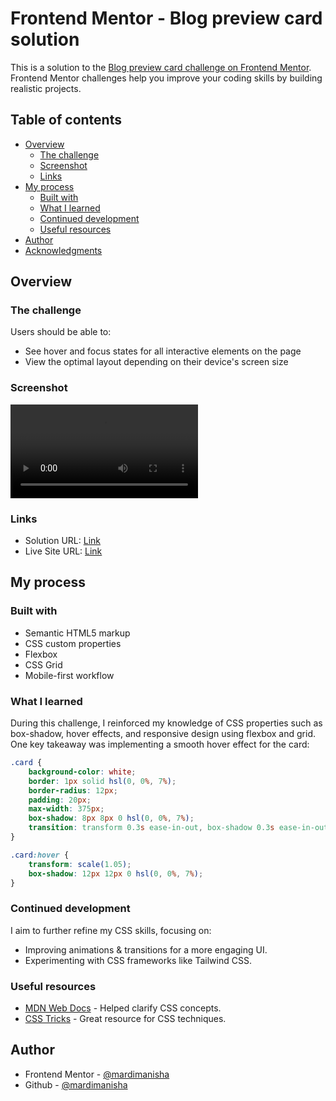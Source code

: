 # Frontend Mentor - Blog preview card solution

This is a solution to the [Blog preview card challenge on Frontend Mentor](https://www.frontendmentor.io/challenges/blog-preview-card-ckPaj01IcS). Frontend Mentor challenges help you improve your coding skills by building realistic projects. 

## Table of contents

- [Overview](#overview)
  - [The challenge](#the-challenge)
  - [Screenshot](#screenshot)
  - [Links](#links)
- [My process](#my-process)
  - [Built with](#built-with)
  - [What I learned](#what-i-learned)
  - [Continued development](#continued-development)
  - [Useful resources](#useful-resources)
- [Author](#author)
- [Acknowledgments](#acknowledgments)


## Overview

### The challenge

Users should be able to:

- See hover and focus states for all interactive elements on the page
- View the optimal layout depending on their device's screen size

### Screenshot

![Video](/assets/videos/Blog-Preview-Card.mp4)

### Links

- Solution URL: [Link](https://github.com/mardimanisha/Blog-preview-card)
- Live Site URL: [Link](https://blog-preview-card-two-phi.vercel.app/)

## My process

### Built with

- Semantic HTML5 markup
- CSS custom properties
- Flexbox
- CSS Grid
- Mobile-first workflow


### What I learned

During this challenge, I reinforced my knowledge of CSS properties such as box-shadow, hover effects, and responsive design using flexbox and grid. One key takeaway was implementing a smooth hover effect for the card:

```css
.card {
    background-color: white;
    border: 1px solid hsl(0, 0%, 7%);
    border-radius: 12px;
    padding: 20px;
    max-width: 375px;
    box-shadow: 8px 8px 0 hsl(0, 0%, 7%);
    transition: transform 0.3s ease-in-out, box-shadow 0.3s ease-in-out;
}

.card:hover {
    transform: scale(1.05);
    box-shadow: 12px 12px 0 hsl(0, 0%, 7%);
}
```

### Continued development

I aim to further refine my CSS skills, focusing on:

- Improving animations & transitions for a more engaging UI.
- Experimenting with CSS frameworks like Tailwind CSS.

### Useful resources

- [MDN Web Docs](https://developer.mozilla.org/en-US/docs/Web/CSS) - Helped clarify CSS concepts.
- [CSS Tricks](https://css-tricks.com/) - Great resource for CSS techniques.

## Author

- Frontend Mentor - [@mardimanisha](https://www.frontendmentor.io/profile/mardimanisha)
- Github - [@mardimanisha](https://github.com/mardimanisha)


